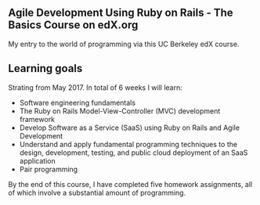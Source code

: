 ## Agile Development Using Ruby on Rails - The Basics Course on edX.org

My entry to the world of programming via this UC Berkeley edX course.

Learning goals
--------
Strating from May 2017. In total of 6 weeks I will learn:
* Software engineering fundamentals
* The Ruby on Rails Model-View-Controller (MVC) development framework
* Develop Software as a Service (SaaS) using Ruby on Rails and Agile Development
* Understand and apply fundamental programming techniques to the design, development, testing, and public cloud deployment of an SaaS application
* Pair programming

By the end of this course, I have completed five homework assignments, all of which involve a substantial amount of programming.



